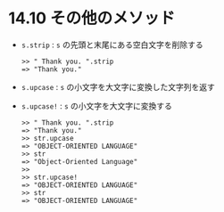 # 14.10 その他のメソッド

- `s.strip` : `s` の先頭と末尾にある空白文字を削除する

    ```
    >> " Thank you. ".strip
    => "Thank you."
    ```

- `s.upcase` : `s` の小文字を大文字に変換した文字列を返す
- `s.upcase!` : `s` の小文字を大文字に変換する

    ```
    >> " Thank you. ".strip
    => "Thank you."
    >> str.upcase
    => "OBJECT-ORIENTED LANGUAGE"
    >> str
    => "Object-Oriented Language"
    >> 
    >> str.upcase!
    => "OBJECT-ORIENTED LANGUAGE"
    >> str
    => "OBJECT-ORIENTED LANGUAGE"
    ```

